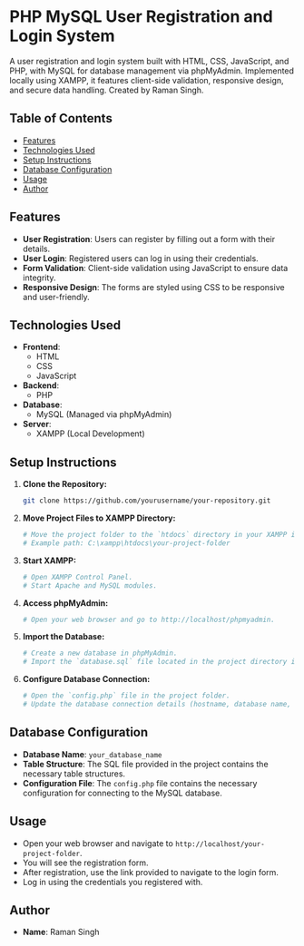 # PHP MySQL User Registration and Login System

A user registration and login system built with HTML, CSS, JavaScript, and PHP, with MySQL for database management via phpMyAdmin. Implemented locally using XAMPP, it features client-side validation, responsive design, and secure data handling. Created by Raman Singh.

## Table of Contents

- [Features](#features)
- [Technologies Used](#technologies-used)
- [Setup Instructions](#setup-instructions)
- [Database Configuration](#database-configuration)
- [Usage](#usage)
- [Author](#author)

## Features

- **User Registration**: Users can register by filling out a form with their details.
- **User Login**: Registered users can log in using their credentials.
- **Form Validation**: Client-side validation using JavaScript to ensure data integrity.
- **Responsive Design**: The forms are styled using CSS to be responsive and user-friendly.

## Technologies Used

- **Frontend**: 
  - HTML
  - CSS
  - JavaScript
- **Backend**: 
  - PHP
- **Database**: 
  - MySQL (Managed via phpMyAdmin)
- **Server**: 
  - XAMPP (Local Development)

## Setup Instructions

1. **Clone the Repository:**
   ```bash
   git clone https://github.com/yourusername/your-repository.git
   ```

2. **Move Project Files to XAMPP Directory:**
   ```bash
   # Move the project folder to the `htdocs` directory in your XAMPP installation folder.
   # Example path: C:\xampp\htdocs\your-project-folder
   ```

3. **Start XAMPP:**
   ```bash
   # Open XAMPP Control Panel.
   # Start Apache and MySQL modules.
   ```

4. **Access phpMyAdmin:**
   ```bash
   # Open your web browser and go to http://localhost/phpmyadmin.
   ```

5. **Import the Database:**
   ```bash
   # Create a new database in phpMyAdmin.
   # Import the `database.sql` file located in the project directory into your newly created database.
   ```

6. **Configure Database Connection:**
   ```bash
   # Open the `config.php` file in the project folder.
   # Update the database connection details (hostname, database name, username, and password) according to your XAMPP setup.
   ```

## Database Configuration

- **Database Name**: `your_database_name`
- **Table Structure**: The SQL file provided in the project contains the necessary table structures.
- **Configuration File**: The `config.php` file contains the necessary configuration for connecting to the MySQL database.

## Usage

- Open your web browser and navigate to `http://localhost/your-project-folder`.
- You will see the registration form.
- After registration, use the link provided to navigate to the login form.
- Log in using the credentials you registered with.

## Author

- **Name**: Raman Singh
```
